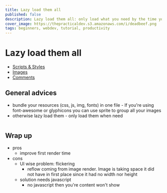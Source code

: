 ```yaml
---
title: Lazy load them all
published: false
description: Lazy load them all: only load what you need by the time you need it
cover_image: https://thepracticaldev.s3.amazonaws.com/i/deadbeef.png
tags: beginners, webdev, tutorial, productivity
---
```

# Lazy load them all
- [Scripts & Styles](script_style)
- [Images](image_lazy_loading)
- [Comments](comments)

## General advices
- bundle your resources (css, js, img, fonts) in one file - If you're using font-awesome or glyphicons you can use sprite to group all your images 
- otherwise lazy load them - only load them when need

```js
```

## Wrap up
- pros
  * improve first render time
- cons
  * UI wise problem: flickering
    - reflow coming from image render. Image is taking space it did not have in first place since it had no width nor height
  * solution needs javascript
    - no javascript then you're content won't show
